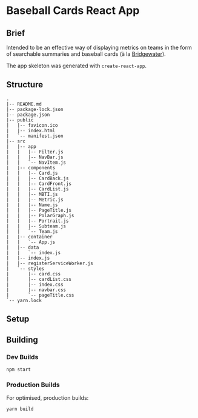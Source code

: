 # Baseball Cards React App

## Brief

Intended to be an effective way of displaying metrics on teams in the form of searchable summaries and baseball cards (à la [Bridgewater](https://goo.gl/gPfeRB)).

The app skeleton was generated with `create-react-app`.

## Structure

```plaintext
.
|-- README.md
|-- package-lock.json
|-- package.json
|-- public
|   |-- favicon.ico
|   |-- index.html
|   `-- manifest.json
|-- src
|   |-- app
|   |   |-- Filter.js
|   |   |-- NavBar.js
|   |   `-- NavItem.js
|   |-- components
|   |   |-- Card.js
|   |   |-- CardBack.js
|   |   |-- CardFront.js
|   |   |-- CardList.js
|   |   |-- MBTI.js
|   |   |-- Metric.js
|   |   |-- Name.js
|   |   |-- PageTitle.js
|   |   |-- PolarGraph.js
|   |   |-- Portrait.js
|   |   |-- Subteam.js
|   |   `-- Team.js
|   |-- container
|   |   `-- App.js
|   |-- data
|   |   `-- index.js
|   |-- index.js
|   |-- registerServiceWorker.js
|   `-- styles
|       |-- card.css
|       |-- cardList.css
|       |-- index.css
|       |-- navbar.css
|       `-- pageTitle.css
`-- yarn.lock
```

## Setup

## Building

### Dev Builds

```plaintext
npm start
```

### Production Builds

For optimised, production builds:

```plaintext
yarn build
```